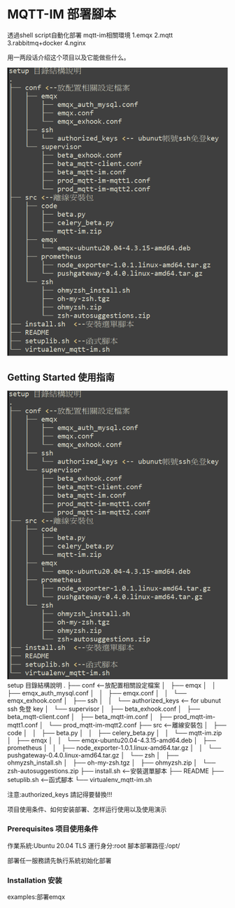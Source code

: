 # MQTT-IM 部署腳本

透過shell script自動化部署 mqtt-im相關環境
1.emqx
2.mqtt
3.rabbitmq+docker
4.nginx



用一两段话介绍这个项目以及它能做些什么。

![](https://github.com/mars0826/test/blob/master/mqtt-im-setup/mqtt-setup.png)

## Getting Started 使用指南
![](https://github.com/mars0826/test/blob/master/mqtt-im-setup/mqtt-setup.png)
setup 目錄結構說明
.
├── conf <--放配置相關設定檔案
│   ├── emqx
│   │   ├── emqx_auth_mysql.conf
│   │   ├── emqx.conf
│   │   └── emqx_exhook.conf
│   ├── ssh
│   │   └── authorized_keys <-- for ubunut ssh 免登 key 
│   └── supervisor
│       ├── beta_exhook.conf
│       ├── beta_mqtt-client.conf
│       ├── beta_mqtt-im.conf
│       ├── prod_mqtt-im-mqtt1.conf
│       └── prod_mqtt-im-mqtt2.conf
├── src <--離線安裝包
│   ├── code
│   │   ├── beta.py
│   │   ├── celery_beta.py
│   │   └── mqtt-im.zip
│   ├── emqx
│   │   └── emqx-ubuntu20.04-4.3.15-amd64.deb
│   ├── prometheus
│   │   ├── node_exporter-1.0.1.linux-amd64.tar.gz
│   │   └── pushgateway-0.4.0.linux-amd64.tar.gz
│   └── zsh
│       ├── ohmyzsh_install.sh
│       ├── oh-my-zsh.tgz
│       ├── ohmyzsh.zip
│       └── zsh-autosuggestions.zip
├── install.sh  <--安裝選單腳本
├── README
├── setuplib.sh <--函式腳本
└── virtualenv_mqtt-im.sh

 注意:authorized_keys 請記得要替換!!!

项目使用条件、如何安装部署、怎样运行使用以及使用演示

### Prerequisites 项目使用条件
作業系統:Ubuntu 20.04 TLS
運行身分:root
腳本部署路徑:/opt/ 

部署任一服務請先執行系統初始化部署

### Installation 安装

examples:部署emqx


